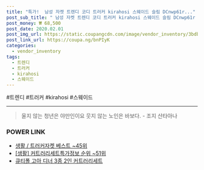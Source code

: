 ```yaml
--- 
title: "특가!  남성 자켓 트렌디 코디 트러커 kirahosi 스웨이드 슬림 DCnwp61r..." 
post_sub_title: " 남성 자켓 트렌디 코디 트러커 kirahosi 스웨이드 슬림 DCnwp61r 덧신증정 445호" 
post_money: ₩ 68,500 
post_date: 2020.02.01 
post_img_url: https://static.coupangcdn.com/image/vendor_inventory/3bdb/c324e13b519a8a49c7e5859b7166fdc43de11ef8fa0ff8eced3ae66348a7.jpg 
post_link_url: https://coupa.ng/bnPIyK 
categories: 
  - vendor_inventory 
tags: 
  - 트렌디 
  - 트러커 
  - kirahosi 
  - 스웨이드 
--- 
```

  #트렌디 #트러커 #kirahosi #스웨이드 
<hr> 

> 울지 않는 청년은 야만인이요 웃지 않는 노인은 바보다. - 조지 산타아나 


### POWER LINK

* <a href="https://blog.naver.com/santokki14/221792169765" target="_blank">생활 / 트러커자켓 베스트 ~45위</a>
* <a href="https://blog.naver.com/sakai111/221771382339" target="_blank"> [생활] 커트러리세트특가정보 순위 ~51위</a>
* <a href="https://blog.naver.com/santokki14/221786334855" target="_blank">큐티폴 고아 디너 3종 2인 커트러리세트</a>
